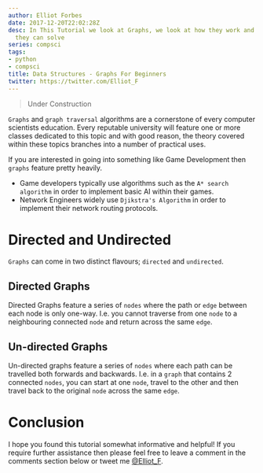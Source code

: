 ```yaml
---
author: Elliot Forbes
date: 2017-12-20T22:02:28Z
desc: In This Tutorial we look at Graphs, we look at how they work and what problems
  they can solve
series: compsci
tags:
- python
- compsci
title: Data Structures - Graphs For Beginners
twitter: https://twitter.com/Elliot_F
---
```


> Under Construction

`Graphs` and `graph traversal` algorithms are a cornerstone of every computer scientists education. Every reputable university will feature one or more classes dedicated to this topic and with good reason, the theory covered within these topics branches into a number of practical uses. 

If you are interested in going into something like Game Development then `graphs` feature pretty heavily. 

* Game developers typically use algorithms such as the `A* search algorithm` in order to implement basic AI within their games.   
* Network Engineers widely use `Djikstra's Algorithm` in order to implement their network routing protocols.

# Directed and Undirected

`Graphs` can come in two distinct flavours; `directed` and `undirected`. 

## Directed Graphs

Directed Graphs feature a series of `nodes` where the path or `edge` between each node is only one-way. I.e. you cannot traverse from one `node` to a neighbouring connected `node` and return across the same `edge`.

## Un-directed Graphs  

Un-directed graphs feature a series of `nodes` where each path can be travelled both forwards and backwards. I.e. in a `graph` that contains 2 connected `nodes`, you can start at one `node`, travel to the other and then travel back to the original `node` across the same `edge`.

# Conclusion

I hope you found this tutorial somewhat informative and helpful! If you require further assistance then please feel free to leave a comment in the comments section below or tweet me [@Elliot_F](https://twitter.com/elliot_f).
